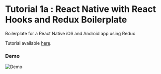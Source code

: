 # Tutorial 1a : React Native with React Hooks and Redux Boilerplate

Boilerplate for a React Native iOS and Android app using Redux

Tutorial available <a href="https://medium.com/@mosesesan/tutorial-1a-react-native-with-react-hooks-and-redux-boilerplate-75014ca8dee4" target="_blank">here</a>.

### Demo
![Demo](https://github.com/MosesEsan/mesan-react-native-hooks-redux-boilerplate/blob/master/demo.gif "demo")

